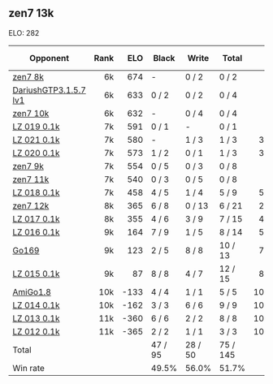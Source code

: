 ## zen7 13k ##

ELO: 282

Opponent | Rank | ELO | Black | Write | Total | Win rate
---------|-----:|----:|-------|-------|-------|-------:
[zen7 8k](zen7%208k.md) | 6k | 674 | - | 0 / 2 | 0 / 2 | 0.0%
[DariushGTP3.1.5.7 lv1](DariushGTP3.1.5.7%20lv1.md) | 6k | 633 | 0 / 2 | 0 / 2 | 0 / 4 | 0.0%
[zen7 10k](zen7%2010k.md) | 6k | 632 | - | 0 / 4 | 0 / 4 | 0.0%
[LZ 019 0.1k](LZ%20019%200.1k.md) | 7k | 591 | 0 / 1 | - | 0 / 1 | 0.0%
[LZ 021 0.1k](LZ%20021%200.1k.md) | 7k | 580 | - | 1 / 3 | 1 / 3 | 33.3%
[LZ 020 0.1k](LZ%20020%200.1k.md) | 7k | 573 | 1 / 2 | 0 / 1 | 1 / 3 | 33.3%
[zen7 9k](zen7%209k.md) | 7k | 554 | 0 / 5 | 0 / 3 | 0 / 8 | 0.0%
[zen7 11k](zen7%2011k.md) | 7k | 540 | 0 / 3 | 0 / 5 | 0 / 8 | 0.0%
[LZ 018 0.1k](LZ%20018%200.1k.md) | 7k | 458 | 4 / 5 | 1 / 4 | 5 / 9 | 55.6%
[zen7 12k](zen7%2012k.md) | 8k | 365 | 6 / 8 | 0 / 13 | 6 / 21 | 28.6%
[LZ 017 0.1k](LZ%20017%200.1k.md) | 8k | 355 | 4 / 6 | 3 / 9 | 7 / 15 | 46.7%
[LZ 016 0.1k](LZ%20016%200.1k.md) | 9k | 164 | 7 / 9 | 1 / 5 | 8 / 14 | 57.1%
[Go169](Go169.md) | 9k | 123 | 2 / 5 | 8 / 8 | 10 / 13 | 76.9%
[LZ 015 0.1k](LZ%20015%200.1k.md) | 9k | 87 | 8 / 8 | 4 / 7 | 12 / 15 | 80.0%
[AmiGo1.8](AmiGo1.8.md) | 10k | -133 | 4 / 4 | 1 / 1 | 5 / 5 | 100.0%
[LZ 014 0.1k](LZ%20014%200.1k.md) | 10k | -162 | 3 / 3 | 6 / 6 | 9 / 9 | 100.0%
[LZ 013 0.1k](LZ%20013%200.1k.md) | 11k | -360 | 6 / 6 | 2 / 2 | 8 / 8 | 100.0%
[LZ 012 0.1k](LZ%20012%200.1k.md) | 11k | -365 | 2 / 2 | 1 / 1 | 3 / 3 | 100.0%
Total | | | 47 / 95 | 28 / 50 | 75 / 145 | 
Win rate| | | 49.5% | 56.0% | 51.7% | 

